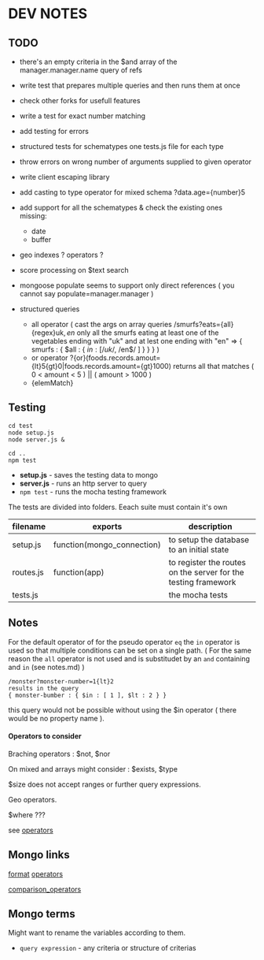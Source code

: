 DEV NOTES
=========

TODO
----

- there's an empty criteria in the $and array of the manager.manager.name query of refs
- write test that prepares multiple queries and then runs them at once
- check other forks for usefull features
- write a test for exact number matching
- add testing for errors
- structured tests for schematypes one tests.js file for each type
- throw errors on wrong number of arguments supplied to given operator
- write client escaping library

- add casting to type operator for mixed schema  ?data.age={number}5
- add support for all the schematypes & check the existing ones \
    missing:
    - date
    - buffer
- geo indexes ? operators ?
- score processing on $text search
- mongoose populate seems to support only direct references ( you cannot say populate=manager.manager )

- structured queries
    - all operator ( cast the args on array queries    /smurfs?eats={all}{regex}uk$,en$
      only all the smurfs eating at least one of the vegetables ending with "uk" and at lest one ending with "en"
      => { smurfs : { $all : { $in : [ /uk$/, /en$/ ] } } } )
    - or operator ?{or}(foods.records.amout={lt}5{gt}0|foods.records.amount={gt}1000)
      returns all that matches ( 0 < amount < 5 ) || ( amount > 1000 )
    - {elemMatch}

## Testing

```shell
cd test
node setup.js
node server.js &

cd ..
npm test
```

- **setup.js** - saves the testing data to mongo
- **server.js** - runs an http server to query
- `npm test` - runs the mocha testing framework

The tests are divided into folders. Eeach suite must contain it's own

| filename  | exports                    | description
|-----------|----------------------------|-----------------------------------------------------------------
| setup.js  | function(mongo_connection) | to setup the database to an initial state
| routes.js | function(app)              | to register the routes on the server for the testing framework
| tests.js  | <nothing>                  | the mocha tests

## Notes

For the default operator of for the pseudo operator `eq` the `in` operator is used so that multiple conditions can be set on a single path.
( For the same reason the `all` operator is not used and is substitudet by an `and` containing and `in` (see notes.md) )

```
/monster?monster-number=1{lt}2
results in the query
{ monster-bumber : { $in : [ 1 ], $lt : 2 } }
```

this query would not be possible without using the $in operator ( there would be no property name ).


#### Operators to consider

Braching operators : $not, $nor

On mixed and arrays might consider : $exists, $type

$size does not accept ranges or further query expressions.

Geo operators.

$where ???

see [operators](operators.md)

Mongo links
-----------

[format](http://docs.mongodb.org/manual/tutorial/query-documents/)
[operators](http://docs.mongodb.org/manual/reference/operator/query/)

[comparison\_operators](http://docs.mongodb.org/manual/reference/operator/query/#comparison)

Mongo terms
-----------

Might want to rename the variables according to them.

- `query expression` - any criteria or structure of criterias
